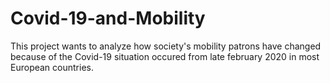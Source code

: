 # Covid-19-and-Mobility
This project wants to analyze how society's mobility patrons have changed because of the Covid-19 situation occured from late february 2020 in most European countries.